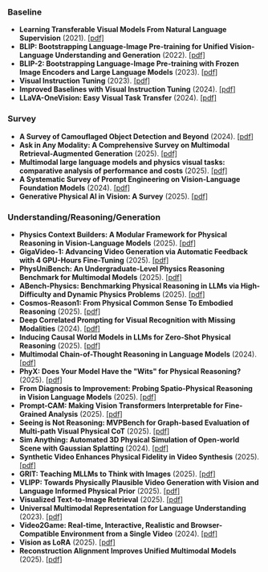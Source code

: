 ### Baseline
- **Learning Transferable Visual Models From Natural Language Supervision** (2021). [[pdf]](https://arxiv.org/abs/2103.00020)
- **BLIP: Bootstrapping Language-Image Pre-training for Unified Vision-Language Understanding and Generation** (2022). [[pdf]](https://arxiv.org/abs/2201.12086)
- **BLIP-2: Bootstrapping Language-Image Pre-training with Frozen Image Encoders and Large Language Models** (2023). [[pdf]](https://arxiv.org/abs/2301.12597)
- **Visual Instruction Tuning** (2023). [[pdf]](https://arxiv.org/abs/2304.08485)
- **Improved Baselines with Visual Instruction Tuning** (2024). [[pdf]](https://arxiv.org/abs/2310.03744)
- **LLaVA-OneVision: Easy Visual Task Transfer** (2024). [[pdf]](https://arxiv.org/abs/2408.03326)
  
### Survey
- **A Survey of Camouflaged Object Detection and Beyond** (2024). [[pdf]](https://arxiv.org/pdf/2408.14562)
- **Ask in Any Modality: A Comprehensive Survey on Multimodal Retrieval-Augmented Generation** (2025). [[pdf]](https://arxiv.org/html/2502.08826v2)
- **Multimodal large language models and physics visual tasks: comparative analysis of performance and costs** (2025). [[pdf]](https://arxiv.org/pdf/2506.19662v1)
- **A Systematic Survey of Prompt Engineering on Vision-Language Foundation Models** (2024). [[pdf]](https://arxiv.org/abs/2307.12980)
- **Generative Physical AI in Vision: A Survey** (2025). [[pdf]](https://arxiv.org/abs/2501.10928)

### Understanding/Reasoning/Generation
- **Physics Context Builders: A Modular Framework for Physical Reasoning in Vision-Language Models** (2025). [[pdf]](https://arxiv.org/abs/2412.08619)
- **GigaVideo-1: Advancing Video Generation via Automatic Feedback with 4 GPU-Hours Fine-Tuning** (2025). [[pdf]](https://arxiv.org/pdf/2506.10639)
- **PhysUniBench: An Undergraduate-Level Physics Reasoning Benchmark for Multimodal Models** (2025). [[pdf]](https://arxiv.org/abs/2506.17667)
- **ABench-Physics: Benchmarking Physical Reasoning in LLMs via High-Difficulty and Dynamic Physics Problems** (2025). [[pdf]](https://arxiv.org/abs/2507.04766)
- **Cosmos-Reason1: From Physical Common Sense To Embodied Reasoning** (2025). [[pdf]](https://arxiv.org/abs/2503.15558)
- **Deep Correlated Prompting for Visual Recognition with Missing Modalities** (2024). [[pdf]](https://arxiv.org/abs/2410.06558)
- **Inducing Causal World Models in LLMs for Zero-Shot Physical Reasoning** (2025). [[pdf]](https://arxiv.org/abs/2507.19855)
- **Multimodal Chain-of-Thought Reasoning in Language Models** (2024). [[pdf]](https://arxiv.org/abs/2302.00923)
- **PhyX: Does Your Model Have the "Wits" for Physical Reasoning?** (2025). [[pdf]](https://arxiv.org/abs/2505.15929)
- **From Diagnosis to Improvement: Probing Spatio-Physical Reasoning in Vision Language Models** (2025). [[pdf]](https://arxiv.org/abs/2508.10770)
- **Prompt-CAM: Making Vision Transformers Interpretable for Fine-Grained Analysis** (2025). [[pdf]](https://arxiv.org/abs/2501.09333)
- **Seeing is Not Reasoning: MVPBench for Graph-based Evaluation of Multi-path Visual Physical CoT** (2025). [[pdf]](https://arxiv.org/abs/2505.24182)
- **Sim Anything: Automated 3D Physical Simulation of Open-world Scene with Gaussian Splatting** (2024). [[pdf]](https://arxiv.org/html/2411.12789v1)
- **Synthetic Video Enhances Physical Fidelity in Video Synthesis** (2025). [[pdf]](https://arxiv.org/abs/2503.20822)
- **GRIT: Teaching MLLMs to Think with Images** (2025). [[pdf]](https://arxiv.org/abs/2505.15879)
- **VLIPP: Towards Physically Plausible Video Generation with Vision and Language Informed Physical Prior** (2025). [[pdf]](https://arxiv.org/abs/2503.23368)
- **Visualized Text-to-Image Retrieval** (2025). [[pdf]](https://arxiv.org/abs/2505.20291)
- **Universal Multimodal Representation for Language Understanding** (2023). [[pdf]](https://arxiv.org/abs/2301.03344)
- **Video2Game: Real-time, Interactive, Realistic and Browser-Compatible Environment from a Single Video** (2024). [[pdf]](https://arxiv.org/abs/2404.09833)
- **Vision as LoRA** (2025). [[pdf]](https://arxiv.org/abs/2503.20680)
- **Reconstruction Alignment Improves Unified Multimodal Models** (2025). [[pdf]](https://arxiv.org/pdf/2509.07295)

